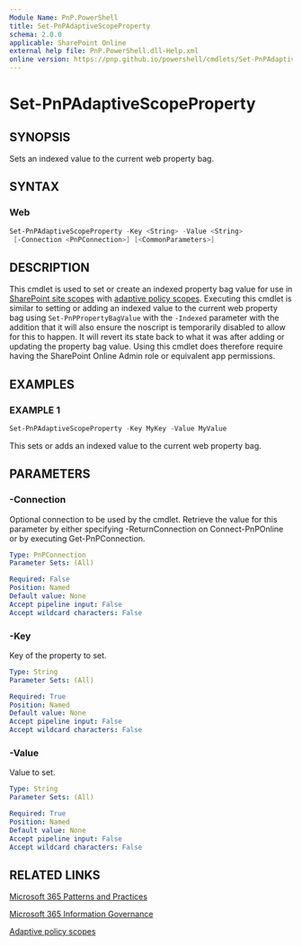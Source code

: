 ```yaml
---
Module Name: PnP.PowerShell
title: Set-PnPAdaptiveScopeProperty
schema: 2.0.0
applicable: SharePoint Online
external help file: PnP.PowerShell.dll-Help.xml
online version: https://pnp.github.io/powershell/cmdlets/Set-PnPAdaptiveScopeProperty.html
---
```

 
# Set-PnPAdaptiveScopeProperty

## SYNOPSIS
Sets an indexed value to the current web property bag.

## SYNTAX

### Web
```powershell
Set-PnPAdaptiveScopeProperty -Key <String> -Value <String>
 [-Connection <PnPConnection>] [<CommonParameters>]
```

## DESCRIPTION

This cmdlet is used to set or create an indexed property bag value for use in [SharePoint site scopes](https://docs.microsoft.com/en-us/microsoft-365/compliance/retention-settings?view=o365-worldwide#configuration-information-for-adaptive-scopes) with [adaptive policy scopes](https://docs.microsoft.com/en-us/microsoft-365/compliance/retention?view=o365-worldwide#adaptive-or-static-policy-scopes-for-retention). Executing this cmdlet is similar to setting or adding an indexed value to the current web property bag using `Set-PnPPropertyBagValue` with the `-Indexed` parameter with the addition that it will also ensure the noscript is temporarily disabled to allow for this to happen. It will revert its state back to what it was after adding or updating the property bag value. Using this cmdlet does therefore require having the SharePoint Online Admin role or equivalent app permissions.

## EXAMPLES

### EXAMPLE 1
```powershell
Set-PnPAdaptiveScopeProperty -Key MyKey -Value MyValue
```

This sets or adds an indexed value to the current web property bag.

## PARAMETERS

### -Connection
Optional connection to be used by the cmdlet. Retrieve the value for this parameter by either specifying -ReturnConnection on Connect-PnPOnline or by executing Get-PnPConnection.

```yaml
Type: PnPConnection
Parameter Sets: (All)

Required: False
Position: Named
Default value: None
Accept pipeline input: False
Accept wildcard characters: False
```

### -Key
Key of the property to set.

```yaml
Type: String
Parameter Sets: (All)

Required: True
Position: Named
Default value: None
Accept pipeline input: False
Accept wildcard characters: False
```

### -Value
Value to set.

```yaml
Type: String
Parameter Sets: (All)

Required: True
Position: Named
Default value: None
Accept pipeline input: False
Accept wildcard characters: False
```



## RELATED LINKS

[Microsoft 365 Patterns and Practices](https://aka.ms/m365pnp)

[Microsoft 365 Information Governance](https://docs.microsoft.com/en-us/microsoft-365/compliance/manage-information-governance?view=o365-worldwide)

[Adaptive policy scopes](https://docs.microsoft.com/en-us/microsoft-365/compliance/retention?view=o365-worldwide#adaptive-or-static-policy-scopes-for-retention)
